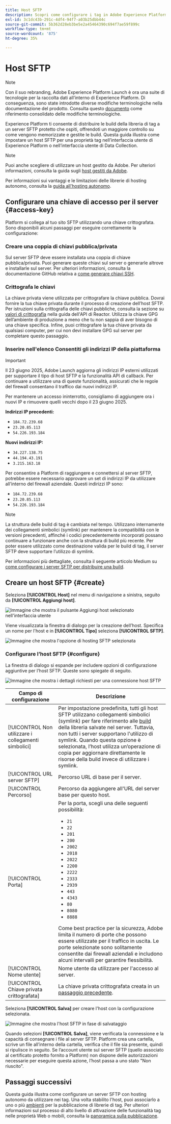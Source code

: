 ```yaml
---
title: Host SFTP
description: Scopri come configurare i tag in Adobe Experience Platform per distribuire le build della libreria a un server SFTP protetto e con hosting autonomo.
exl-id: 3c1dc43b-291c-4df4-94f7-a03b25dbb44c
source-git-commit: 5b362d28eb3be5e2a45464390c694f7ae59f899c
workflow-type: tm+mt
source-wordcount: '875'
ht-degree: 35%

---
```


# Host SFTP

>[!NOTE]
>
>Con il suo rebranding, Adobe Experience Platform Launch è ora una suite di tecnologie per la raccolta dati all’interno di Experience Platform. Di conseguenza, sono state introdotte diverse modifiche terminologiche nella documentazione del prodotto. Consulta questo [documento](../../../term-updates.md) come riferimento consolidato delle modifiche terminologiche.

Experience Platform ti consente di distribuire le build della libreria di tag a un server SFTP protetto che ospiti, offrendoti un maggiore controllo su come vengono memorizzate e gestite le build. Questa guida illustra come impostare un host SFTP per una proprietà tag nell’interfaccia utente di Experience Platform o nell’interfaccia utente di Data Collection.

>[!NOTE]
>
>Puoi anche scegliere di utilizzare un host gestito da Adobe. Per ulteriori informazioni, consulta la guida sugli [host gestiti da Adobe](./managed-by-adobe-host.md).
>
>Per informazioni sui vantaggi e le limitazioni delle librerie di hosting autonomo, consulta la [guida all&#39;hosting autonomo](./self-hosting-libraries.md).

## Configurare una chiave di accesso per il server {#access-key}

Platform si collega al tuo sito SFTP utilizzando una chiave crittografata. Sono disponibili alcuni passaggi per eseguire correttamente la configurazione:

### Creare una coppia di chiavi pubblica/privata

Sul server SFTP deve essere installata una coppia di chiave pubblica/privata. Puoi generare queste chiavi sul server o generarle altrove e installarle sul server. Per ulteriori informazioni, consulta la documentazione GitHub relativa a [come generare chiavi SSH](https://help.github.com/articles/generating-a-new-ssh-key-and-adding-it-to-the-ssh-agent/#generating-a-new-ssh-key).

### Crittografa le chiavi

La chiave privata viene utilizzata per crittografare la chiave pubblica. Dovrai fornire la tua chiave privata durante il processo di creazione dell’host SFTP. Per istruzioni sulla crittografia delle chiavi pubbliche, consulta la sezione su [valori di crittografia](../../../api/guides/encrypting-values.md) nella guida dell&#39;API di Reactor. Utilizza la chiave GPG dell’ambiente di produzione a meno che tu non sappia di aver bisogno di una chiave specifica. Infine, puoi crittografare la tua chiave privata da qualsiasi computer, per cui non devi installare GPG sul server per completare questo passaggio.

### Inserire nell&#39;elenco Consentiti gli indirizzi IP della piattaforma

>[!IMPORTANT]
>
> Il 23 giugno 2025, Adobe Launch aggiorna gli indirizzi IP esterni utilizzati per supportare il tipo di host SFTP e la funzionalità API di callback. Per continuare a utilizzare una di queste funzionalità, assicurati che le regole del firewall consentano il traffico dai nuovi indirizzi IP.
>
> Per mantenere un accesso ininterrotto, consigliamo di aggiungere ora i nuovi IP e rimuovere quelli vecchi dopo il 23 giugno 2025.
>
>**Indirizzi IP precedenti:**
> * `184.72.239.68`
> * `23.20.85.113`
> * `54.226.193.184`
>
>**Nuovi indirizzi IP:**
> * `34.227.138.75 `
> * `44.194.43.191`
> * `3.215.163.18`

Per consentire a Platform di raggiungere e connettersi al server SFTP, potrebbe essere necessario approvare un set di indirizzi IP da utilizzare all’interno del firewall aziendale. Questi indirizzi IP sono:

* `184.72.239.68`
* `23.20.85.113`
* `54.226.193.184`

>[!NOTE]
>
>La struttura delle build di tag è cambiata nel tempo. Utilizzano internamente dei collegamenti simbolici (symlink) per mantenere la compatibilità con le versioni precedenti, affinché i codici precedentemente incorporati possano continuare a funzionare anche con la struttura di build più recente. Per poter essere utilizzato come destinazione valida per le build di tag, il server SFTP deve supportare l’utilizzo di symlink.

Per informazioni più dettagliate, consulta il seguente articolo Medium su [come configurare i server SFTP per distribuire una build](https://medium.com/launch-by-adobe/configuring-an-sftp-server-for-use-with-adobe-launch-bc626027e5a6).

## Creare un host SFTP {#create}

Seleziona **[!UICONTROL Host]** nel menu di navigazione a sinistra, seguito da **[!UICONTROL Aggiungi host]**.

![Immagine che mostra il pulsante Aggiungi host selezionato nell&#39;interfaccia utente](../../../images/ui/publishing/sftp-hosts/add-host-button.png)

Viene visualizzata la finestra di dialogo per la creazione dell’host. Specifica un nome per l&#39;host e in **[!UICONTROL Tipo]** seleziona **[!UICONTROL SFTP]**.

![Immagine che mostra l&#39;opzione di hosting SFTP selezionata](../../../images/ui/publishing/sftp-hosts/select-sftp.png)

### Configurare l’host SFTP {#configure}

La finestra di dialogo si espande per includere opzioni di configurazione aggiuntive per l’host SFTP. Queste sono spiegate di seguito.

![Immagine che mostra i dettagli richiesti per una connessione host SFTP](../../../images/ui/publishing/sftp-hosts/host-details.png)

| Campo di configurazione | Descrizione |
| --- | --- |
| [!UICONTROL Non utilizzare i collegamenti simbolici] | Per impostazione predefinita, tutti gli host SFTP utilizzano collegamenti simbolici (symlink) per fare riferimento alle [build](../builds.md) della libreria salvate nel server. Tuttavia, non tutti i server supportano l&#39;utilizzo di symlink. Quando questa opzione è selezionata, l’host utilizza un’operazione di copia per aggiornare direttamente le risorse della build invece di utilizzare i symlink. |
| [!UICONTROL URL server SFTP] | Percorso URL di base per il server. |
| [!UICONTROL Percorso] | Percorso da aggiungere all&#39;URL del server base per questo host. |
| [!UICONTROL Porta] | Per la porta, scegli una delle seguenti possibilità:<ul><li>`21`</li><li>`22`</li><li>`201`</li><li>`200`</li><li>`2002`</li><li>`2018`</li><li>`2022`</li><li>`2200`</li><li>`2222`</li><li>`2333`</li><li>`2939`</li><li>`443`</li><li>`4343`</li><li>`80`</li><li>`8080`</li><li>`8888`</li></ul>Come best practice per la sicurezza, Adobe limita il numero di porte che possono essere utilizzate per il traffico in uscita. Le porte selezionate sono solitamente consentite dai firewall aziendali e includono alcuni intervalli per garantire flessibilità. |
| [!UICONTROL Nome utente] | Nome utente da utilizzare per l&#39;accesso al server. |
| [!UICONTROL Chiave privata crittografata] | La chiave privata crittografata creata in un [passaggio precedente](#access-key). |

Seleziona **[!UICONTROL Salva]** per creare l&#39;host con la configurazione selezionata.

![Immagine che mostra l&#39;host SFTP in fase di salvataggio](../../../images/ui/publishing/sftp-hosts/save-host.png)

Quando selezioni **[!UICONTROL Salva]**, viene verificata la connessione e la capacità di consegnare i file al server SFTP. Platform crea una cartella, scrive un file all’interno della cartella, verifica che il file sia presente, quindi si ripulisce in seguito. Se l’account utente sul server SFTP (quello associato al certificato protetto fornito a Platform) non dispone delle autorizzazioni necessarie per eseguire questa azione, l’host passa a uno stato &quot;Non riuscito&quot;.

## Passaggi successivi

Questa guida illustra come configurare un server SFTP con hosting autonomo da utilizzare nei tag. Una volta stabilito l&#39;host, puoi associarlo a uno o più [ambienti](../environments.md) per la pubblicazione di librerie di tag. Per ulteriori informazioni sul processo di alto livello di attivazione delle funzionalità tag nelle proprietà Web o mobili, consulta la [panoramica sulla pubblicazione](../overview.md).
